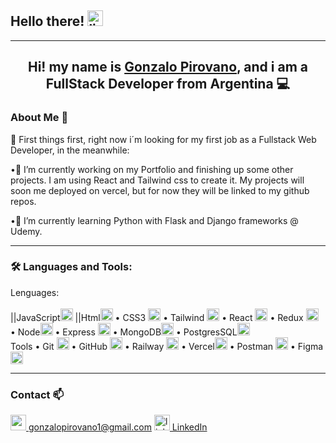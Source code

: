 <h2>Hello there! <img src="https://emojis.slackmojis.com/emojis/images/1482947228/1532/lightsaber.png" alt="ligthsaber" width="25px"/> </h2>

<hr></hr>
<h2 align="center">Hi! my name is <a href="https://www.linkedin.com/in/gonzalo-pirovano/">Gonzalo Pirovano</a>, and i am a FullStack Developer from Argentina 💻</h2>

<h3 style="font-weight:bold"> About Me 👀</h3>

🎈 First things first, right now i´m looking for my first job as a Fullstack Web Developer, in the meanwhile:

•🔭 I’m currently working on my Portfolio and finishing up some other projects. I am using React and Tailwind css to create it. My projects will soon me deployed on vercel, but for now they will be linked to my github repos.

•🌱 I’m currently learning Python with Flask and Django frameworks @ Udemy.

<hr></hr>

<h3 style="font-weight:bold" > 🛠 Languages and Tools: </h3>

<div class="special-class" markdown="1">Lenguages:
<br></br>
||JavaScript<img src="https://cdn-icons-png.flaticon.com/512/5968/5968292.png" alt="js" width="20px"/>
||Html<img src="https://cdn-icons-png.flaticon.com/512/732/732212.png" alt="html" width="20px"/>
• CSS3 <img src="https://cdn-icons-png.flaticon.com/512/732/732190.png" alt="css" width="20px"/>
• Tailwind <img src="https://tailwindcss.com/_next/static/media/social-square.eab77323.jpg" width="20px"/>
• React <img src="https://upload.wikimedia.org/wikipedia/commons/thumb/a/a7/React-icon.svg/2300px-React-icon.svg.png" width="20px"/>
• Redux <img src="https://raw.githubusercontent.com/reduxjs/redux/master/logo/logo.png" width="20px"/>
• Node<img src="https://cdn0.iconfinder.com/data/icons/designer-skills/128/node-js-512.png" width="20px"/>
• Express <img src="https://www.pngfind.com/pngs/m/136-1363736_express-js-icon-png-transparent-png.png" width="20px"/>
• MongoDB<img src="https://img.icons8.com/color/480/mongodb.png" width="20px"/>
• PostgresSQL<img src="https://user-images.githubusercontent.com/24623425/36042969-f87531d4-0d8a-11e8-9dee-e87ab8c6a9e3.png" width="20px"/>

</div>
<div>Tools
• Git <img src="https://git-scm.com/images/logos/downloads/Git-Icon-1788C.png" width="20px"/>
• GitHub <img src="https://github.githubassets.com/images/modules/logos_page/GitHub-Mapx.png" width="20px"/>
• Railway <img src="https://railway.app/brand/logo-dark.png" width="20px"/>
• Vercel<img src="https://www.jorgeagoiz.es/favicon.ico" width="20px"/>
• Postman <img src="https://static-00.iconduck.com/assets.00/postman-icon-497x512-beb7sy75.png" width="20px"/>
• Figma <img src="https://camo.githubusercontent.com/a86a8278da4c5b5a43330e1ea28e6ba050007a837128b5dff5b35d5ff0f1248a/68747470733a2f2f63646e2d696d616765732d312e6d656469756d2e636f6d2f6d61782f313630302f312a365867664443566e3831415958363858766432492d674032782e706e67" width="20px"/>

</div>

<hr></hr>

<h3 style="font-weight:bold"> Contact 📫</h3>

<div style="display:box">
   <a href="mailto:gonzalopirovano1@gmail.com"> <img src="https://upload.wikimedia.org/wikipedia/commons/thumb/8/8c/Gmail_Icon_%282013-2020%29.svg/1280px-Gmail_Icon_%282013-2020%29.svg.png" alt="gmailIcon" width="25px"> gonzalopirovano1@gmail.com</a> 
   <a href="https://www.linkedin.com/in/gonzalo-pirovano/"> <img src="https://upload.wikimedia.org/wikipedia/commons/thumb/f/f8/LinkedIn_icon_circle.svg/2048px-LinkedIn_icon_circle.svg.png" alt="linkedinIcon" width="25px"> LinkedIn</a>
</div>
